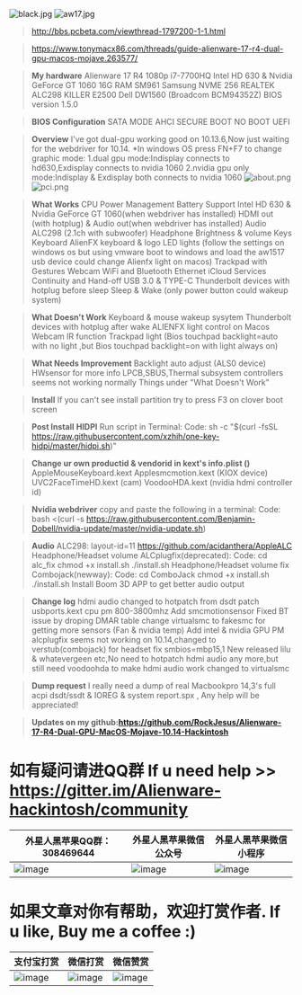 



![black.jpg](http://r1o2otara.hd-bkt.clouddn.com/black.jpg)
![aw17.jpg](http://r1o2otara.hd-bkt.clouddn.com/17r4.gif)


>http://bbs.pcbeta.com/viewthread-1797200-1-1.html

>https://www.tonymacx86.com/threads/guide-alienware-17-r4-dual-gpu-macos-mojave.263577/

>**My hardware**
Alienware 17 R4
1080p
i7-7700HQ
Intel HD 630 & Nvidia GeForce GT 1060
16G RAM
SM961 Samsung NVME 256
REALTEK ALC298
KILLER E2500
Dell DW1560 (Broadcom BCM94352Z)
BIOS version 1.5.0


>**BIOS Configuration**
SATA MODE AHCI
SECURE BOOT NO
BOOT UEFI


>**Overview**
I've got dual-gpu working good on 10.13.6,Now just waiting for the webdriver for 10.14.
*In windows OS press FN+F7 to change graphic mode:
1.dual gpu mode:Indisplay connects to hd630,Exdisplay connects to nvidia 1060
2.nvidia gpu only mode:Indisplay & Exdisplay both connects to nvidia 1060
![about.png](http://r1o2otara.hd-bkt.clouddn.com/about.png)
![pci.png](http://r1o2otara.hd-bkt.clouddn.com/pci.png)


>**What Works**
CPU Power Management
Battery Support
Intel HD 630 & Nvidia GeForce GT 1060(when webdriver has installed)
HDMI out (with hotplug) & Audio out(when webdriver has installed)
Audio ALC298 (2.1ch with subwoofer)
Headphone
Brightness & volume Keys
Keyboard
AlienFX keyboard & logo LED lights (follow the settings on windows os but using vmware boot to windows and load the aw1517 usb device could change Alienfx light on macos)
Trackpad with Gestures
Webcam
WiFi and Bluetooth
Ethernet
iCloud Services
Continuity and Hand-off
USB 3.0 & TYPE-C
Thunderbolt devices with hotplug before sleep
Sleep & Wake (only power button could wakeup system)

>**What Doesn't Work**
Keyboard & mouse wakeup sysytem
Thunderbolt devices with hotplug after wake
ALIENFX light control on Macos
Webcam IR function
Trackpad light (Bios touchpad backlight=auto with no light ,but Bios touchpad backlight=on with light always on)

>**What Needs Improvement**
Backlight auto adjust (ALS0 device)
HWsensor for more info
LPCB,SBUS,Thermal subsystem controllers seems not working normally
Things under "What Doesn't Work"

>**Install**
If you can't see install partition try to press F3 on clover boot screen

>**Post Install**
**HIDPI**
Run script in Terminal:
Code:
sh -c "$(curl -fsSL https://raw.githubusercontent.com/xzhih/one-key-hidpi/master/hidpi.sh)"

>**Change ur own productid & vendorid in kext's info.plist ()**
AppleMouseKeyboard.kext
Applesmcmotion.kext (KIOX device)
UVC2FaceTimeHD.kext (cam)
VoodooHDA.kext (nvidia hdmi controller id)

>**Nvidia webdriver**
copy and paste the following in a terminal:
Code:
bash <(curl -s https://raw.githubusercontent.com/Benjamin-Dobell/nvidia-update/master/nvidia-update.sh)

>**Audio**
ALC298: layout-id=11 https://github.com/acidanthera/AppleALC
Headphone/Headset volume ALCplugfix(deprecated):
Code:
cd alc_fix
chmod +x install.sh
./install.sh
Headphone/Headset volume fix Combojack(newway):
Code:
cd ComboJack
chmod +x install.sh
./install.sh
Install Boom 3D APP to get better audio output



>**Change log**
hdmi audio changed to hotpatch from dsdt patch
usbports.kext
cpu pm 800-3800mhz
Add smcmotionsensor
Fixed BT issue by droping DMAR table
change virtualsmc to fakesmc for getting more sensors (Fan & nvidia temp)
Add intel & nvidia GPU PM
alcplugfix seems not working on 10.14,changed to verstub(combojack) for headset fix
smbios=mbp15,1
New released lilu & whatevergeen etc,No need to hotpatch hdmi audio any more,but still need voodoohda to make hdmi audio work
changed to virtualsmc

>**Dump request**
I really need a dump of real Macbookpro 14,3's full acpi dsdt/ssdt & IOREG & system report.spx , Any help will be appreciated!

>**Updates on my github:https://github.com/RockJesus/Alienware-17-R4-Dual-GPU-MacOS-Mojave-10.14-Hackintosh**

# 如有疑问请进QQ群 If u need help >> https://gitter.im/Alienware-hackintosh/community

| 外星人黑苹果QQ群：308469644                                                                                                                                                              | 外星人黑苹果微信公众号                                                                                                                                                          | 外星人黑苹果微信小程序                                                                                                                                                          |
| ----------------------------------------------------------   |  ----------------------------------------------------------   |  ----------------------------------------------------------   |
| ![image](http://r1o2otara.hd-bkt.clouddn.com/qq.png) |![image](http://r1o2otara.hd-bkt.clouddn.com/gzh.jpg) |![image](http://r1o2otara.hd-bkt.clouddn.com/xcx.jpg) |


# 如果文章对你有帮助，欢迎打赏作者. If u like, Buy me a coffee  :)
| 支付宝打赏                                                                                                                                                              | 微信打赏                                               |微信赞赏                                            |
| ----------------------------------------------------------   | ---------------------------------------------------- | ---------------------------------------------------- |
| ![image](http://r1o2otara.hd-bkt.clouddn.com/zfb.png) | ![image](http://r1o2otara.hd-bkt.clouddn.com/wx.png) | ![image](http://r1o2otara.hd-bkt.clouddn.com/zsm.png) |
